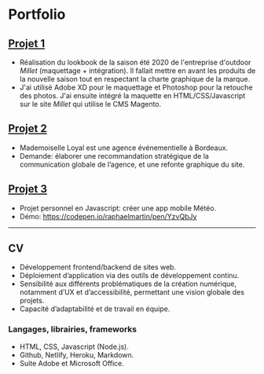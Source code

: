 # Portfolio

## [Projet 1](https://github.com/raphaelmartin/portfolio2022/tree/main/projet1)
* Réalisation du lookbook de la saison été 2020 de l'entreprise d'outdoor _Millet_ (maquettage + intégration). Il fallait mettre en avant les produits de la nouvelle saison tout en respectant la charte graphique de la marque.
* J'ai utilisé Adobe XD pour le maquettage et Photoshop pour la retouche des photos. J'ai ensuite intégré la maquette en HTML/CSS/Javascript sur le site _Millet_ qui utilise le CMS Magento.

## [Projet 2](https://github.com/raphaelmartin/portfolio2022/tree/main/projet2)
* Mademoiselle Loyal est une agence événementielle à Bordeaux.
* Demande: élaborer une recommandation stratégique de la communication globale de l’agence, et une refonte graphique du site.

## [Projet 3](https://github.com/raphaelmartin/portfolio2022/tree/main/projet3)
* Projet personnel en Javascript: créer une app mobile Météo.
* Démo: <https://codepen.io/raphaelmartin/pen/YzvQbJy>

---

## CV
* Développement frontend/backend de sites web.
* Déploiement d’application via des outils de développement continu.
* Sensibilité aux différents problématiques de la création numérique, notamment d’UX et d’accessibilité, permettant une vision globale des projets.
* Capacité d’adaptabilité et de travail en équipe.

### Langages, librairies, frameworks
* HTML, CSS, Javascript (Node.js).
* Github, Netlify, Heroku, Markdown.
* Suite Adobe et Microsoft Office.